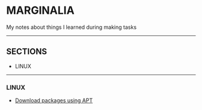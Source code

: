 # MARGINALIA

My notes about things I learned during making tasks

-------------------------------------------------------------------------------

## SECTIONS

* LINUX

-------------------------------------------------------------------------------

### LINUX

* [Download packages using APT](linux/apt/download-packages-using-apt.md)
